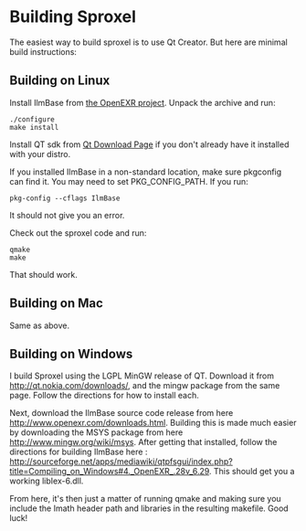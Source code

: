 # Building Sproxel #

The easiest way to build sproxel is to use Qt Creator. But here are minimal build instructions:

## Building on Linux ##

Install IlmBase from [the OpenEXR project](http://www.openexr.com/downloads.html). Unpack the archive and run:

```
./configure
make install
```

Install QT sdk from [Qt Download Page](http://qt.nokia.com/downloads/) if you don't already have it installed with your distro.

If you installed IlmBase in a non-standard location, make sure pkgconfig can find it. You may need to set PKG\_CONFIG\_PATH. If you run:

```
pkg-config --cflags IlmBase
```

It should not give you an error.

Check out the sproxel code and run:
```
qmake
make
```

That should work.

## Building on Mac ##

Same as above.

## Building on Windows ##

I build Sproxel using the LGPL MinGW release of QT.  Download it from http://qt.nokia.com/downloads/, and the mingw package from the same page.  Follow the directions for how to install each.

Next, download the IlmBase source code release from here http://www.openexr.com/downloads.html.  Building this is made much easier by downloading the MSYS package from here http://www.mingw.org/wiki/msys.  After getting that installed, follow the directions for building IlmBase here : http://sourceforge.net/apps/mediawiki/qtpfsgui/index.php?title=Compiling_on_Windows#4._OpenEXR_.28v_6.29.  This should get you a working libIex-6.dll.

From here, it's then just a matter of running qmake and making sure you include the Imath header path and libraries in the resulting makefile.  Good luck!